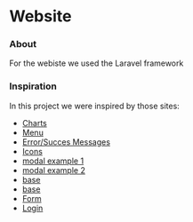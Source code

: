 # Website

### About

For the webiste we used the Laravel framework

### Inspiration

In this project we were inspired by those sites:

- [Charts](https://www.chartjs.org/docs/latest/)
- [Menu](https://tailwindcomponents.com/component/list)
- [Error/Succes Messages](https://tailwindcomponents.com/component/alert-messages)
- [Icons](https://heroicons.com/)
- [modal example 1](https://www.tailwindtoolbox.com/components/modal)
- [modal example 2](https://www.w3schools.com/howto/howto_css_delete_modal.asp)
- [base](https://dashboard-tailwindcomponents.netlify.app/forms/?)
- [base](https://tailwindcomponents.com/component/dashboard-template)
- [Form](https://tailwindcomponents.com/component/form-grid)
- [Login](https://tailwindcomponents.com/component/sign-in-form-1)
